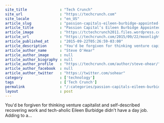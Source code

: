 ```yaml
---
site_title               : "Tech Crunch"
site_url                 : "https://techcrunch.com"
site_locale              : "en_US"
article_slug             : "passion-capitals-eileen-burbidge-appointed-chair-of-tech-city-uk"
article_title            : "Passion Capital’s Eileen Burbidge Appointed Chair Of Tech City UK"
article_image            : "https://tctechcrunch2011.files.wordpress.com/2015/08/eileen-burbidge-2.jpg?w=764&h=400&crop=1"
article_url              : "https://techcrunch.com/2015/09/22/moonlighting/"
article_published_at     : "2015-09-22T05:26:59-03:00"
article_description      : "You'd be forgiven for thinking venture capitalist and self-described recovering work and tech-aholic Eileen Burbidge didn't have a day job. Adding to a..."
article_author_name      : "Steve O'Hear"
article_author_image     : null
article_author_biography : null
article_author_profile   : "https://techcrunch.com/author/steve-ohear/"
article_author_facebook  : null
article_author_twitter   : "https://twitter.com/sohear"
category                 : ['technology']
tags                     : ['Tech Crunch']
permalink                : "/:categories/passion-capitals-eileen-burbidge-appointed-chair-of-tech-city-uk/"
layout                   : post
---
```


You'd be forgiven for thinking venture capitalist and self-described recovering work and tech-aholic Eileen Burbidge didn't have a day job. Adding to a...
